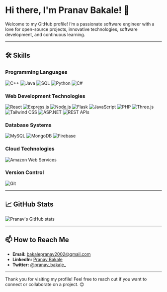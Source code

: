 # Hi there, I'm Pranav Bakale! 👋

Welcome to my GitHub profile! I’m a passionate software engineer with a love for open-source projects, innovative technologies, software development, and continuous learning.

---

<!---## 🚀 About Me
- 🔭 I’m currently working on [Your Project](https://github.com/yourproject)
- 🌱 I’m currently learning **AI and Machine Learning**
- 💬 Ask me about **Web Development**, **Data Science**
- ⚡ Fun fact: I love hiking and exploring nature!

---
-->
## 🛠 Skills

### Programming Languages
![C++](https://img.shields.io/badge/-C++-00599C?logo=c%2B%2B&logoColor=white&style=for-the-badge)
![Java](https://img.shields.io/badge/-Java-007396?logo=java&logoColor=white&style=for-the-badge)
![SQL](https://img.shields.io/badge/-SQL-4479A1?logo=sqlite&logoColor=white&style=for-the-badge)
![Python](https://img.shields.io/badge/-Python-3776AB?logo=python&logoColor=white&style=for-the-badge)
![C#](https://img.shields.io/badge/-C%23-239120?logo=c-sharp&logoColor=white&style=for-the-badge)

### Web Development Technologies
![React](https://img.shields.io/badge/-React-61DAFB?logo=react&logoColor=black&style=for-the-badge)
![Express.js](https://img.shields.io/badge/-Express.js-000000?logo=express&logoColor=white&style=for-the-badge)
![Node.js](https://img.shields.io/badge/-Node.js-339933?logo=node.js&logoColor=white&style=for-the-badge)
![Flask](https://img.shields.io/badge/-Flask-000000?logo=flask&logoColor=white&style=for-the-badge)
![JavaScript](https://img.shields.io/badge/-JavaScript-F7DF1E?logo=javascript&logoColor=black&style=for-the-badge)
![PHP](https://img.shields.io/badge/-PHP-777BB4?logo=php&logoColor=white&style=for-the-badge)
![Three.js](https://img.shields.io/badge/-Three.js-000000?logo=three.js&logoColor=white&style=for-the-badge)
![Tailwind CSS](https://img.shields.io/badge/-Tailwind%20CSS-38B2AC?logo=tailwind-css&logoColor=white&style=for-the-badge)
![ASP.NET](https://img.shields.io/badge/-ASP.NET-512BD4?logo=dotnet&logoColor=white&style=for-the-badge)
![REST APIs](https://img.shields.io/badge/-REST%20APIs-000000?style=for-the-badge)

### Database Systems
![MySQL](https://img.shields.io/badge/-MySQL-4479A1?logo=mysql&logoColor=white&style=for-the-badge)
![MongoDB](https://img.shields.io/badge/-MongoDB-47A248?logo=mongodb&logoColor=white&style=for-the-badge)
![Firebase](https://img.shields.io/badge/-Firebase-FFCA28?logo=firebase&logoColor=black&style=for-the-badge)

### Cloud Technologies
![Amazon Web Services](https://img.shields.io/badge/-Amazon%20Web%20Services-232F3E?logo=amazon-aws&logoColor=white&style=for-the-badge)

### Version Control
![Git](https://img.shields.io/badge/-Git-F05032?logo=git&logoColor=white&style=for-the-badge)


---

## 📈 GitHub Stats
![Pranav's GitHub stats](https://github-readme-stats.vercel.app/api?username=pranavbakale&show_icons=true&theme=dark)

---

## 📫 How to Reach Me
- **Email:** [bakalepranav2002@gmail.com](mailto:bakalepranav2002@gmail.com)
- **LinkedIn:** [Pranav Bakale](https://www.linkedin.com/in/pranavbakale)
- **Twitter:** [@pranav_bakale_](https://x.com/pranav_bakale_)

---

Thank you for visiting my profile! Feel free to reach out if you want to connect or collaborate on a project. 😊
